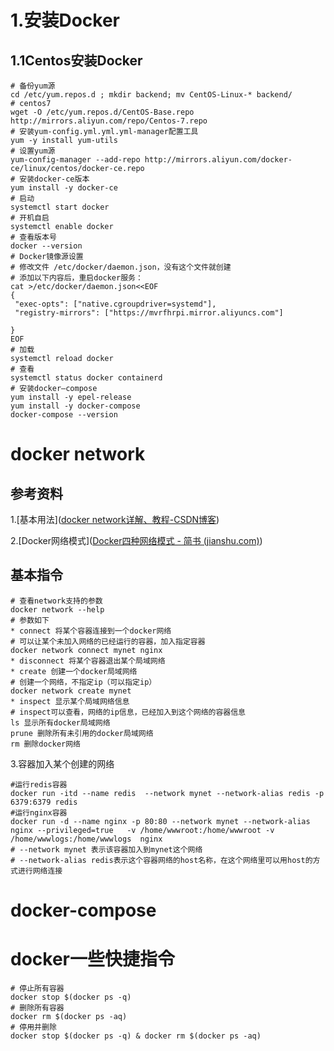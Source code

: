 # 1.安装Docker
## 1.1Centos安装Docker
```shell
# 备份yum源
cd /etc/yum.repos.d ; mkdir backend; mv CentOS-Linux-* backend/
# centos7
wget -O /etc/yum.repos.d/CentOS-Base.repo http://mirrors.aliyun.com/repo/Centos-7.repo
# 安装yum-config.yml.yml.yml-manager配置工具
yum -y install yum-utils
# 设置yum源
yum-config-manager --add-repo http://mirrors.aliyun.com/docker-ce/linux/centos/docker-ce.repo
# 安装docker-ce版本
yum install -y docker-ce
# 启动
systemctl start docker
# 开机自启
systemctl enable docker
# 查看版本号
docker --version
# Docker镜像源设置
# 修改文件 /etc/docker/daemon.json，没有这个文件就创建
# 添加以下内容后，重启docker服务：
cat >/etc/docker/daemon.json<<EOF
{
 "exec-opts": ["native.cgroupdriver=systemd"],
 "registry-mirrors": ["https://mvrfhrpi.mirror.aliyuncs.com"]
 
}
EOF
# 加载
systemctl reload docker
# 查看
systemctl status docker containerd
# 安装docker—compose
yum install -y epel-release
yum install -y docker-compose
docker-compose --version
```



# docker network

## 参考资料

1.[基本用法]([docker network详解、教程-CSDN博客](https://blog.csdn.net/wangyue23com/article/details/111172076))

2.[Docker网络模式]([Docker四种网络模式 - 简书 (jianshu.com)](https://www.jianshu.com/p/22a7032bb7bd))

## 基本指令

```shell
# 查看network支持的参数
docker network --help
# 参数如下
* connect 将某个容器连接到一个docker网络
# 可以让某个未加入网络的已经运行的容器，加入指定容器
docker network connect mynet nginx
* disconnect 将某个容器退出某个局域网络
* create 创建一个docker局域网络
# 创建一个网络，不指定ip（可以指定ip）
docker network create mynet 
* inspect 显示某个局域网络信息
# inspect可以查看，网络的ip信息，已经加入到这个网络的容器信息
ls 显示所有docker局域网络
prune 删除所有未引用的docker局域网络
rm 删除docker网络
```

3.容器加入某个创建的网络

```shell
#运行redis容器
docker run -itd --name redis  --network mynet --network-alias redis -p 6379:6379 redis
#运行nginx容器
docker run -d --name nginx -p 80:80 --network mynet --network-alias nginx --privileged=true   -v /home/wwwroot:/home/wwwroot -v /home/wwwlogs:/home/wwwlogs  nginx
# --network mynet 表示该容器加入到mynet这个网络
# --network-alias redis表示这个容器网络的host名称，在这个网络里可以用host的方式进行网络连接
```



# docker-compose



# docker一些快捷指令

```she
# 停止所有容器
docker stop $(docker ps -q)
# 删除所有容器
docker rm $(docker ps -aq)
# 停用并删除
docker stop $(docker ps -q) & docker rm $(docker ps -aq)
```

